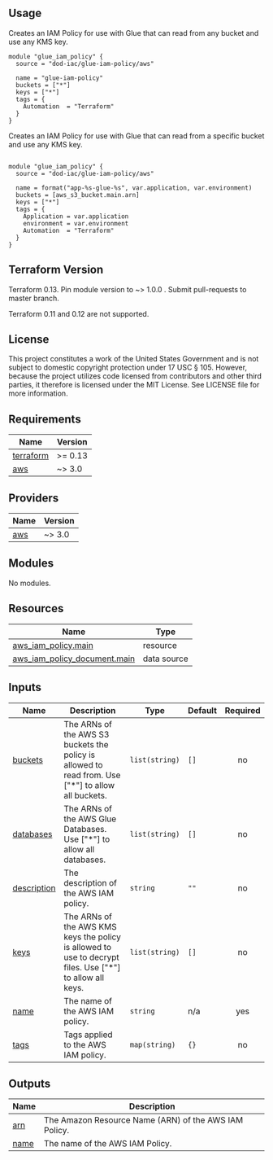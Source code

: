 <!-- BEGINNING OF PRE-COMMIT-TERRAFORM DOCS HOOK -->
## Usage

Creates an IAM Policy for use with Glue that can read from any bucket and use any KMS key.

```hcl
module "glue_iam_policy" {
  source = "dod-iac/glue-iam-policy/aws"

  name = "glue-iam-policy"
  buckets = ["*"]
  keys = ["*"]
  tags = {
    Automation  = "Terraform"
  }
}
```

Creates an IAM Policy for use with Glue that can read from a specific bucket and use any KMS key.

```hcl

module "glue_iam_policy" {
  source = "dod-iac/glue-iam-policy/aws"

  name = format("app-%s-glue-%s", var.application, var.environment)
  buckets = [aws_s3_bucket.main.arn]
  keys = ["*"]
  tags = {
    Application = var.application
    environment = var.environment
    Automation  = "Terraform"
  }
}
```

## Terraform Version

Terraform 0.13. Pin module version to ~> 1.0.0 . Submit pull-requests to master branch.

Terraform 0.11 and 0.12 are not supported.

## License

This project constitutes a work of the United States Government and is not subject to domestic copyright protection under 17 USC § 105.  However, because the project utilizes code licensed from contributors and other third parties, it therefore is licensed under the MIT License.  See LICENSE file for more information.

## Requirements

| Name | Version |
|------|---------|
| <a name="requirement_terraform"></a> [terraform](#requirement\_terraform) | >= 0.13 |
| <a name="requirement_aws"></a> [aws](#requirement\_aws) | ~> 3.0 |

## Providers

| Name | Version |
|------|---------|
| <a name="provider_aws"></a> [aws](#provider\_aws) | ~> 3.0 |

## Modules

No modules.

## Resources

| Name | Type |
|------|------|
| [aws_iam_policy.main](https://registry.terraform.io/providers/hashicorp/aws/latest/docs/resources/iam_policy) | resource |
| [aws_iam_policy_document.main](https://registry.terraform.io/providers/hashicorp/aws/latest/docs/data-sources/iam_policy_document) | data source |

## Inputs

| Name | Description | Type | Default | Required |
|------|-------------|------|---------|:--------:|
| <a name="input_buckets"></a> [buckets](#input\_buckets) | The ARNs of the AWS S3 buckets the policy is allowed to read from.  Use ["*"] to allow all buckets. | `list(string)` | `[]` | no |
| <a name="input_databases"></a> [databases](#input\_databases) | The ARNs of the AWS Glue Databases.  Use ["*"] to allow all databases. | `list(string)` | `[]` | no |
| <a name="input_description"></a> [description](#input\_description) | The description of the AWS IAM policy. | `string` | `""` | no |
| <a name="input_keys"></a> [keys](#input\_keys) | The ARNs of the AWS KMS keys the policy is allowed to use to decrypt files.  Use ["*"] to allow all keys. | `list(string)` | `[]` | no |
| <a name="input_name"></a> [name](#input\_name) | The name of the AWS IAM policy. | `string` | n/a | yes |
| <a name="input_tags"></a> [tags](#input\_tags) | Tags applied to the AWS IAM policy. | `map(string)` | `{}` | no |

## Outputs

| Name | Description |
|------|-------------|
| <a name="output_arn"></a> [arn](#output\_arn) | The Amazon Resource Name (ARN) of the AWS IAM Policy. |
| <a name="output_name"></a> [name](#output\_name) | The name of the AWS IAM Policy. |
<!-- END OF PRE-COMMIT-TERRAFORM DOCS HOOK -->
